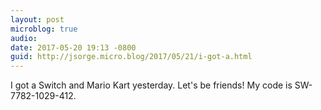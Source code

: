 ```yaml
---
layout: post
microblog: true
audio: 
date: 2017-05-20 19:13 -0800
guid: http://jsorge.micro.blog/2017/05/21/i-got-a.html
---
```

I got a Switch and Mario Kart yesterday. Let's be friends! My code is SW-7782-1029-412.
